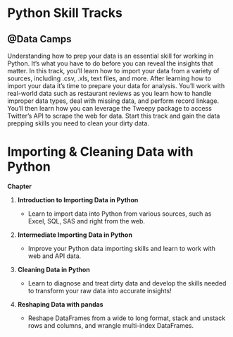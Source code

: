 # Python Skill Tracks

## @Data Camps

Understanding how to prep your data is an essential skill for working in Python. It’s what you have to do before you can reveal the insights that matter. In this track, you’ll learn how to import your data from a variety of sources, including .csv, .xls, text files, and more. After learning how to import your data it’s time to prepare your data for analysis. You’ll work with real-world data such as restaurant reviews as you learn how to handle improper data types, deal with missing data, and perform record linkage. You’ll then learn how you can leverage the Tweepy package to access Twitter’s API to scrape the web for data. Start this track and gain the data prepping skills you need to clean your dirty data.

#  Importing & Cleaning Data with Python

**Chapter**
1. **Introduction to Importing Data in Python**
    * Learn to import data into Python from various sources, such as Excel, SQL, SAS and right from the web.

2. **Intermediate Importing Data in Python**
    * Improve your Python data importing skills and learn to work with web and API data.

3. **Cleaning Data in Python**
    * Learn to diagnose and treat dirty data and develop the skills needed to transform your raw data into accurate insights!

4. **Reshaping Data with pandas**
    * Reshape DataFrames from a wide to long format, stack and unstack rows and columns, and wrangle multi-index DataFrames.